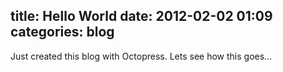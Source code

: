 title: Hello World
date: 2012-02-02 01:09
categories: blog
---

Just created this blog with Octopress. Lets see how this goes...
